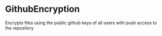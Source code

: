 # GithubEncryption
Encrypts files using the public github keys of all users with push access to the repository
